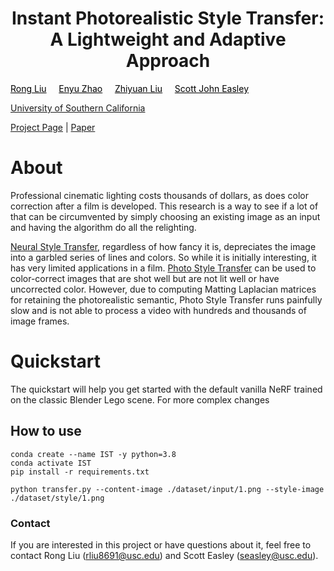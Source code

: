 <h1 align="center"> Instant Photorealistic Style Transfer:<br /> A Lightweight and Adaptive Approach </h1>
<div style="margin-bottom: 0.7em; margin-top:0.2em" class="authors">
<a style="color:#000000;" href="https://rongliu-leo.github.io/">Rong Liu</a>&nbsp;&nbsp;&nbsp;&nbsp;
<a style="color:#000000;" href="https://en.wikipedia.org/wiki/James_J._Gibson">Enyu Zhao</a>&nbsp;&nbsp;&nbsp;&nbsp;
<a style="color:#000000;" href="https://www.linkedin.com/in/liuzy98/">Zhiyuan Liu</a>&nbsp;&nbsp;&nbsp;&nbsp;
<a style="color:#000000;" href="https://viterbi.usc.edu/directory/faculty/Easley/Scott">Scott John Easley</a>
</div>

<a href="https://www.usc.edu/">University of Southern California</a> 

[Project Page](https://viterbi.usc.edu/directory/faculty/Easley/Scott) | [Paper](https://viterbi.usc.edu/directory/faculty/Easley/Scott)

 


# About

Professional cinematic lighting costs thousands of dollars, as does color correction after a film is developed. This research is a way to see if a lot of that can be circumvented by simply choosing an existing image as an input and having the algorithm do all the relighting.

[Neural Style Transfer](https://openaccess.thecvf.com/content_cvpr_2016/papers/Gatys_Image_Style_Transfer_CVPR_2016_paper.pdf), regardless of how fancy it is, depreciates the image into a garbled series of lines and colors. So while it is initially interesting, it has very limited applications in a film. [Photo Style Transfer](https://openaccess.thecvf.com/content_cvpr_2017/papers/Luan_Deep_Photo_Style_CVPR_2017_paper.pdf) can be used to color-correct images that are shot well but are not lit well or have uncorrected color. However, due to computing Matting Laplacian matrices for retaining the photorealistic semantic, Photo Style Transfer runs painfully slow and is not able to process a video with hundreds and thousands of image frames. 

# Quickstart
The quickstart will help you get started with the default vanilla NeRF trained on the classic Blender Lego scene. For more complex changes


## How to use
    conda create --name IST -y python=3.8
    conda activate IST
    pip install -r requirements.txt

    python transfer.py --content-image ./dataset/input/1.png --style-image ./dataset/style/1.png




### Contact
If you are interested in this project or have questions about it, feel free to contact Rong Liu (<rliu8691@usc.edu>) and Scott Easley (<seasley@usc.edu>).